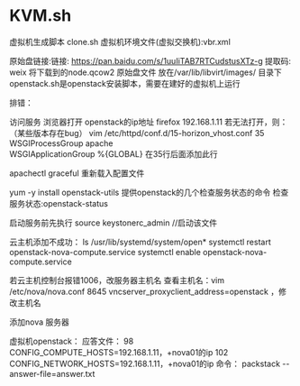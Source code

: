 # KVM.sh
虚拟机生成脚本 clone.sh
虚拟机环境文件(虚拟交换机):vbr.xml

原始盘链接:链接: https://pan.baidu.com/s/1uuIiTAB7RTCudstusXTz-g 提取码: weix 
将下载到的node.qcow2 原始盘文件 放在/var/lib/libvirt/images/  目录下             
openstack.sh是openstack安装脚本，需要在建好的虚拟机上运行



排错：

访问服务
浏览器打开  openstack的ip地址
firefox  192.168.1.11
若无法打开，则：（某些版本存在bug）
vim /etc/httpd/conf.d/15-horizon_vhost.conf
35   WSGIProcessGroup apache     
  WSGIApplicationGroup %{GLOBAL}    在35行后面添加此行


apachectl graceful    重新载入配置文件


yum -y install openstack-utils       提供openstack的几个检查服务状态的命令
检查服务状态:openstack-status   

启动服务前先执行 source  keystonerc_admin   //启动该文件

云主机添加不成功：
ls   /usr/lib/systemd/system/open*
systemctl restart  openstack-nova-compute.service
systemctl enable openstack-nova-compute.service

若云主机控制台报错1006，改服务器主机名
查看主机名：vim /etc/nova/nova.conf
8645   vncserver_proxyclient_address=openstack
，修改主机名



添加nova 服务器

虚拟机openstack：
应答文件：
98   CONFIG_COMPUTE_HOSTS=192.168.1.11，+nova01的ip
102 CONFIG_NETWORK_HOSTS=192.168.1.11，+nova01的ip
命令： packstack --answer-file=answer.txt      
